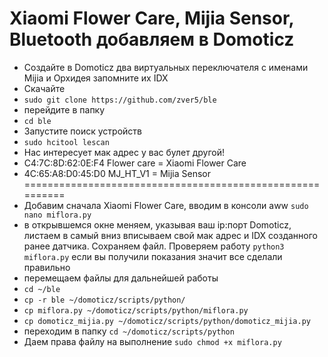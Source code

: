 Xiaomi Flower Care, Mijia Sensor, Bluetooth добавляем в Domoticz
===============================================
* Создайте в Domoticz два виртуальных переключателя с именами Mijia и Орхидея запомните их IDX
* Скачайте 
* `sudo git clone https://github.com/zver5/ble`
* перейдите в папку
* `cd ble`
* Запустите поиск устройств
* `sudo hcitool lescan`
* Нас интересует мак адрес  у вас булет другой!
* C4:7C:8D:62:0E:F4 Flower care = Xiaomi Flower Care
* 4C:65:A8:D0:45:D0 MJ_HT_V1 = Mijia Sensor
==========================================================
* Добавим сначала Xiaomi Flower Care, вводим в консоли aww
`sudo nano miflora.py`
* в открывшемся окне меняем, указывая ваш ip:порт Domoticz, листаем в самый вниз вписываем свой мак адрес и IDX созданного ранее датчика. Сохраняем файл.
Проверяем работу 
`python3 miflora.py`
 если вы получили показания значит все сделали правильно
 * перемещаем файлы для дальнейшей работы 
* `cd ~/ble`
* `cp -r ble ~/domoticz/scripts/python/`
* `cp miflora.py ~/domoticz/scripts/python/miflora.py`
* `cp domoticz_mijia.py ~/domoticz/scripts/python/domoticz_mijia.py`
* переходим в папку 
 `cd ~/domoticz/scripts/python`
* Даем права файлу на выполнение
`sudo chmod +x miflora.py`





